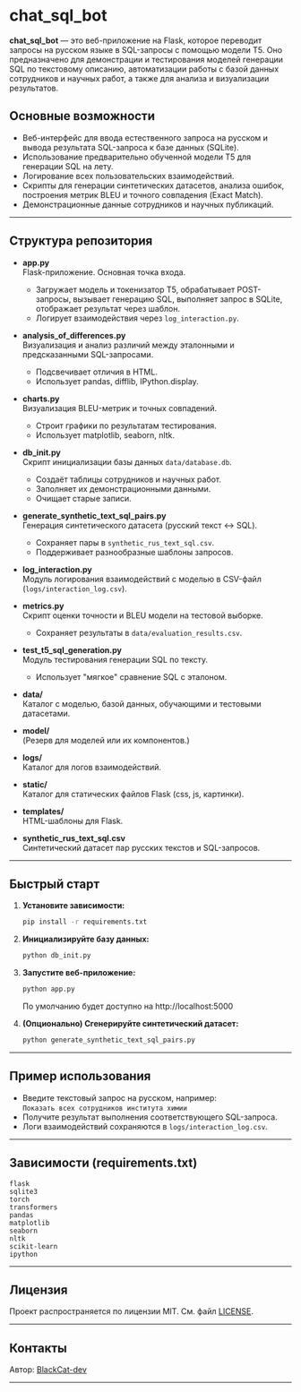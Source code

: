 # chat_sql_bot

**chat_sql_bot** — это веб-приложение на Flask, которое переводит запросы на русском языке в SQL-запросы с помощью модели T5. Оно предназначено для демонстрации и тестирования моделей генерации SQL по текстовому описанию, автоматизации работы с базой данных сотрудников и научных работ, а также для анализа и визуализации результатов.

## Основные возможности

- Веб-интерфейс для ввода естественного запроса на русском и вывода результата SQL-запроса к базе данных (SQLite).
- Использование предварительно обученной модели T5 для генерации SQL на лету.
- Логирование всех пользовательских взаимодействий.
- Скрипты для генерации синтетических датасетов, анализа ошибок, построения метрик BLEU и точного совпадения (Exact Match).
- Демонстрационные данные сотрудников и научных публикаций.

---

## Структура репозитория

- **app.py**  
  Flask-приложение. Основная точка входа.  
  - Загружает модель и токенизатор T5, обрабатывает POST-запросы, вызывает генерацию SQL, выполняет запрос в SQLite, отображает результат через шаблон.
  - Логирует взаимодействия через `log_interaction.py`.

- **analysis_of_differences.py**  
  Визуализация и анализ различий между эталонными и предсказанными SQL-запросами.  
  - Подсвечивает отличия в HTML.
  - Использует pandas, difflib, IPython.display.

- **charts.py**  
  Визуализация BLEU-метрик и точных совпадений.  
  - Строит графики по результатам тестирования.
  - Использует matplotlib, seaborn, nltk.

- **db_init.py**  
  Скрипт инициализации базы данных `data/database.db`.  
  - Создаёт таблицы сотрудников и научных работ.
  - Заполняет их демонстрационными данными.
  - Очищает старые записи.

- **generate_synthetic_text_sql_pairs.py**  
  Генерация синтетического датасета (русский текст ↔ SQL).  
  - Сохраняет пары в `synthetic_rus_text_sql.csv`.
  - Поддерживает разнообразные шаблоны запросов.

- **log_interaction.py**  
  Модуль логирования взаимодействий с моделью в CSV-файл (`logs/interaction_log.csv`).

- **metrics.py**  
  Скрипт оценки точности и BLEU модели на тестовой выборке.  
  - Сохраняет результаты в `data/evaluation_results.csv`.

- **test_t5_sql_generation.py**  
  Модуль тестирования генерации SQL по тексту.
  - Использует "мягкое" сравнение SQL с эталоном.

- **data/**  
  Каталог с моделью, базой данных, обучающими и тестовыми датасетами.

- **model/**  
  (Резерв для моделей или их компонентов.)

- **logs/**  
  Каталог для логов взаимодействий.

- **static/**  
  Каталог для статических файлов Flask (css, js, картинки).

- **templates/**  
  HTML-шаблоны для Flask.

- **synthetic_rus_text_sql.csv**  
  Синтетический датасет пар русских текстов и SQL-запросов.

---

## Быстрый старт

1. **Установите зависимости:**
   ```bash
   pip install -r requirements.txt
   ```

2. **Инициализируйте базу данных:**
   ```bash
   python db_init.py
   ```

3. **Запустите веб-приложение:**
   ```bash
   python app.py
   ```
   По умолчанию будет доступно на http://localhost:5000

4. **(Опционально) Сгенерируйте синтетический датасет:**
   ```bash
   python generate_synthetic_text_sql_pairs.py
   ```

---

## Пример использования

- Введите текстовый запрос на русском, например:  
  `Показать всех сотрудников института химии`
- Получите результат выполнения соответствующего SQL-запроса.
- Логи взаимодействий сохраняются в `logs/interaction_log.csv`.

---

## Зависимости (requirements.txt)

```
flask
sqlite3
torch
transformers
pandas
matplotlib
seaborn
nltk
scikit-learn
ipython
```

---

## Лицензия

Проект распространяется по лицензии MIT. См. файл [LICENSE](./LICENSE).

---

## Контакты

Автор: [BlackCat-dev](https://github.com/BlackCat-dev)

---
